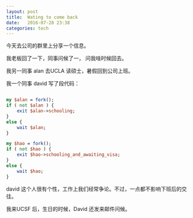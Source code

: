 ```yaml
---
layout: post
title:  Wating to come back 
date:   2016-07-28 23:38 
categories: tech 
---
```

今天去公司的群里上分享一个信息。

我老板回了一下，同事问候了一， 问我啥时候回去。

我另一同事 alan 去UCLA 读硕士，暑假回到公司上班。


我一个同事 david 写了段代码：

```perl

my $alan = fork();
if ( not $alan ) {
    exit $alan->schooling;
}
else {
    wait $alan;
}

my $hao = fork();
if ( not $hao ) {
    exit $hao->schooling_and_awaiting_visa;
}
else {
    wait $hao;
}

```

david 这个人很有个性，工作上我们经常争论。不过，一点都不影响下班后的交往。

我来UCSF 后，生日的时候，David 还发来邮件问候。



